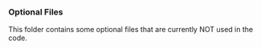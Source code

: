### Optional Files

This folder contains some optional files that are currently NOT used in the code.

